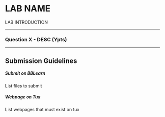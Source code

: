 # LAB NAME

LAB INTRODUCTION

---

### Question X - DESC (Ypts)

---

## Submission Guidelines

##### Submit on BBLearn

List files to submit

##### Webpage on Tux

List webpages that must exist on tux


